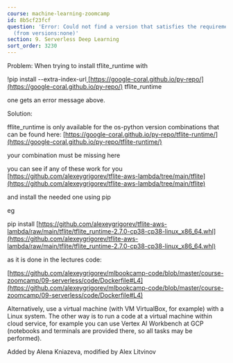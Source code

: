 ```yaml
---
course: machine-learning-zoomcamp
id: 8b5cf23fcf
question: 'Error: Could not find a version that satisfies the requirement tflite_runtime
  (from versions:none)'
section: 9. Serverless Deep Learning
sort_order: 3230
---
```


Problem: When trying to install tflite_runtime with

!pip install --extra-index-url[ ](https://google-coral.github.io/py-repo/)[https://google-coral.github.io/py-repo/](https://google-coral.github.io/py-repo/) tflite_runtime

one gets an error message above.

Solution:

fflite_runtime is only available for the os-python version combinations that can be found here: [https://google-coral.github.io/py-repo/tflite-runtime/](https://google-coral.github.io/py-repo/tflite-runtime/)

your combination must be missing here

you can see if any of these work for you [https://github.com/alexeygrigorev/tflite-aws-lambda/tree/main/tflite](https://github.com/alexeygrigorev/tflite-aws-lambda/tree/main/tflite)

and install the needed one using pip

eg

pip install [https://github.com/alexeygrigorev/tflite-aws-lambda/raw/main/tflite/tflite_runtime-2.7.0-cp38-cp38-linux_x86_64.whl](https://github.com/alexeygrigorev/tflite-aws-lambda/raw/main/tflite/tflite_runtime-2.7.0-cp38-cp38-linux_x86_64.whl)

as it is done in the lectures code:

[https://github.com/alexeygrigorev/mlbookcamp-code/blob/master/course-zoomcamp/09-serverless/code/Dockerfile#L4](https://github.com/alexeygrigorev/mlbookcamp-code/blob/master/course-zoomcamp/09-serverless/code/Dockerfile#L4)

Alternatively, use a virtual machine (with VM VirtualBox, for example) with a Linux system. The other way is to run a code at a virtual machine within cloud service, for example you can use Vertex AI Workbench at GCP (notebooks and terminals are provided there, so all tasks may be performed).

Added by Alena Kniazeva, modified by Alex Litvinov

